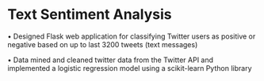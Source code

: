 # Text Sentiment Analysis

•	Designed Flask web application for classifying Twitter users as positive or negative based on up to last 3200 tweets (text messages)

•	Data mined and cleaned twitter data from the Twitter API and implemented a logistic regression model using a scikit-learn Python library
